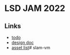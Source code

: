 # LSD JAM 2022

## Links

- [todo](todo.md)
- [design doc](https://docs.google.com/document/d/1oL8EBbVYHQczLtNStlBLct45n_2OlZ-Vc6V1o-twMao/edit?usp=sharing)
- [asset list](https://docs.google.com/spreadsheets/d/1MuvMEfPaBmlsiBhQjceS96cFw8ItUgw6yD29v8vqo3c/edit?usp=sharing)# slam-vm
